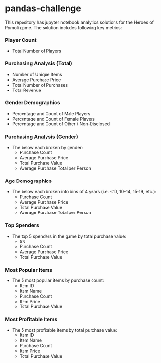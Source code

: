 # pandas-challenge
This repository has jupyter notebook analytics solutions for the Heroes of Pymoli game. The solution includes following key metrics:

### Player Count

* Total Number of Players

### Purchasing Analysis (Total)

* Number of Unique Items
* Average Purchase Price
* Total Number of Purchases
* Total Revenue

### Gender Demographics

* Percentage and Count of Male Players
* Percentage and Count of Female Players
* Percentage and Count of Other / Non-Disclosed

### Purchasing Analysis (Gender)

* The below each broken by gender:
  * Purchase Count
  * Average Purchase Price
  * Total Purchase Value
  * Average Purchase Total per Person

### Age Demographics

* The below each broken into bins of 4 years (i.e. &lt;10, 10-14, 15-19, etc.):
  * Purchase Count
  * Average Purchase Price
  * Total Purchase Value
  * Average Purchase Total per Person

### Top Spenders

* The top 5 spenders in the game by total purchase value:
  * SN
  * Purchase Count
  * Average Purchase Price
  * Total Purchase Value

### Most Popular Items

* The 5 most popular items by purchase count:
  * Item ID
  * Item Name
  * Purchase Count
  * Item Price
  * Total Purchase Value

### Most Profitable Items

* The 5 most profitable items by total purchase value:
  * Item ID
  * Item Name
  * Purchase Count
  * Item Price
  * Total Purchase Value
